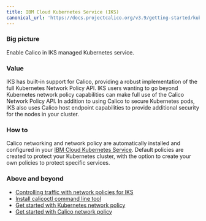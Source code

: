 ```yaml
---
title: IBM Cloud Kubernetes Service (IKS)
canonical_url: 'https://docs.projectcalico.org/v3.9/getting-started/kubernetes/managed-public-cloud/iks'
---
```


### Big picture

Enable Calico in IKS managed Kubernetes service.

### Value

IKS has built-in support for Calico, providing a robust implementation of the full Kubernetes Network Policy API. IKS users wanting to go beyond Kubernetes network policy capabilities can make full use of the Calico Network Policy API. In addition to using Calico to secure Kubernetes pods, IKS also uses Calico host endpoint capabilities to provide additional security for the nodes in your cluster.

### How to

Calico networking and network policy are automatically installed and configured in your [IBM Cloud Kubernetes Service](https://www.ibm.com/cloud/container-service/). Default policies are created to protect your Kubernetes cluster, with the option to create your own policies to protect specific services.

### Above and beyond

- [Controlling traffic with network policies for IKS](https://cloud.ibm.com/docs/containers?topic=containers-network_policies)
- [Install calicoctl command line tool]({{site.url}}/{{page.version}}/getting-started/calicoctl/install)
- [Get started with Kubernetes network policy]({{site.url}}/{{page.version}}/security/kubernetes-network-policy)
- [Get started with Calico network policy]({{site.url}}/{{page.version}}/security/calico-network-policy)
